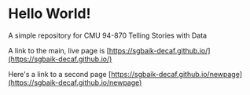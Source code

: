 # Hello World!
A simple repository for CMU 94-870 Telling Stories with Data

A link to the main, live page is [https://sgbaik-decaf.github.io/](https://sgbaik-decaf.github.io/)

Here's a link to a second page [https://sgbaik-decaf.github.io/newpage](https://sgbaik-decaf.github.io/newpage)
